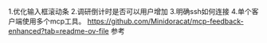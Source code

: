 1.优化输入框滚动条
2.调研倒计时是否可以用户增加
3.明确ssh如何连接
4.单个客户端使用多个mcp工具。
https://github.com/Minidoracat/mcp-feedback-enhanced?tab=readme-ov-file 参考